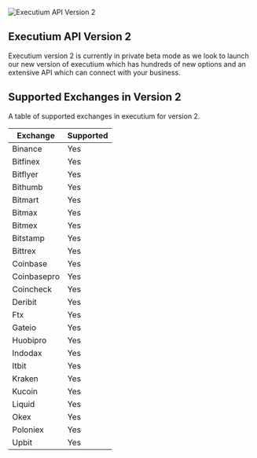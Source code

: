![Executium API Version 2](https://i.imgur.com/nn0w8Eo.jpg)

## Executium API Version 2
Executium version 2 is currently in private beta mode as we look to launch our new version of executium which has hundreds of new options and an extensive API which can connect with your business. 

## Supported Exchanges in Version 2

A table of supported exchanges in executium for version 2.

Exchange | Supported
------------ | ------------
Binance|Yes
Bitfinex|Yes
Bitflyer|Yes
Bithumb|Yes
Bitmart|Yes
Bitmax|Yes
Bitmex|Yes
Bitstamp|Yes
Bittrex|Yes
Coinbase|Yes
Coinbasepro|Yes
Coincheck|Yes
Deribit|Yes
Ftx|Yes
Gateio|Yes
Huobipro|Yes
Indodax|Yes
Itbit|Yes
Kraken|Yes
Kucoin|Yes
Liquid|Yes
Okex|Yes
Poloniex|Yes
Upbit|Yes
